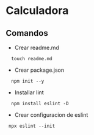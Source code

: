 # Calculadora

## Comandos

- Crear readme.md
```shell
  touch readme.md
```
- Crear package.json
```shell
  npm init --y
```
- Installar lint
```shell
  npm install eslint -D
```
- Crear configuracion de eslint
```shell
 npx eslint --init
```
